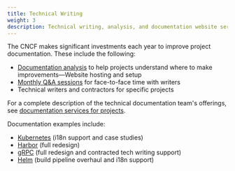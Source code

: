 ```yaml
---
title: Technical Writing
weight: 3
description: Technical writing, analysis, and documentation website services
---
```


The CNCF makes significant investments each year to improve project documentation. These include the following:

- [Documentation analysis](https://github.com/cncf/techdocs/tree/main/analyses) to help projects understand where to make improvements—Website hosting and setup
- [Monthly Q&A sessions](https://github.com/cncf/techdocs#office-hours) for face-to-face time with writers
- Technical writers and contractors for specific projects

For a complete description of the technical documentation team's offerings, see [documentation services for projects](https://github.com/cncf/techdocs/blob/main/docs/services.md).

Documentation examples include:

- [Kubernetes](https://kubernetes.io) (i18n support and case studies)
- [Harbor](https://goharbor.io/) (full redesign)
- [gRPC](https://grpc.io) (full redesign and contracted tech writing support)
- [Helm](https://helm.sh) (build pipeline overhaul and i18n support)

